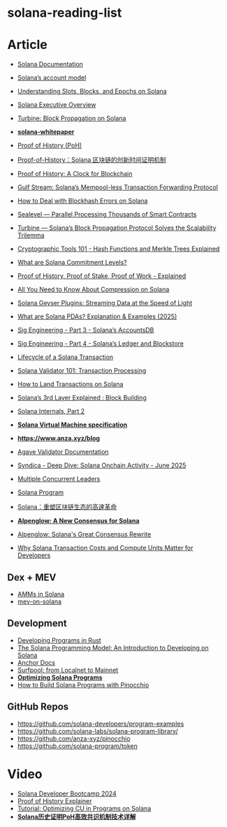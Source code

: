 # solana-reading-list



# Article

- [Solana Documentation](https://solana.com/zh/docs)

- [Solana’s account model](https://solana.com/docs/core/accounts)

- [Understanding Slots, Blocks, and Epochs on Solana](https://www.helius.dev/blog/solana-slots-blocks-and-epochs)

- [Solana Executive Overview](https://www.helius.dev/blog/solana-executive-overview)

- [Turbine: Block Propagation on Solana](https://www.helius.dev/blog/turbine-block-propagation-on-solana)

- **[solana-whitepaper](https://solana.com/solana-whitepaper.pdf)**

- [Proof of History (PoH)](https://medium.com/coinmonks/proof-of-history-poh-eb8b874b59ee)

- [Proof-of-History：Solana 区块链的创新时间证明机制](https://mp.weixin.qq.com/s/fx7wEJuQlcl_AEuNemhSmQ)

- [Proof of History: A Clock for Blockchain](https://medium.com/solana-labs/proof-of-history-a-clock-for-blockchain-cf47a61a9274)

- [Gulf Stream: Solana’s Mempool-less Transaction Forwarding Protocol](https://medium.com/solana-labs/gulf-stream-solanas-mempool-less-transaction-forwarding-protocol-d342e72186ad)

- [How to Deal with Blockhash Errors on Solana](https://www.helius.dev/blog/how-to-deal-with-blockhash-errors-on-solana)

- [Sealevel — Parallel Processing Thousands of Smart Contracts](https://medium.com/solana-labs/sealevel-parallel-processing-thousands-of-smart-contracts-d814b378192)

- [Turbine — Solana’s Block Propagation Protocol Solves the Scalability Trilemma](https://medium.com/solana-labs/turbine-solanas-block-propagation-protocol-solves-the-scalability-trilemma-2ddba46a51db)

- [Cryptographic Tools 101 - Hash Functions and Merkle Trees Explained](https://www.helius.dev/blog/cryptographic-tools-101-hash-functions-and-merkle-trees-explained)

- [What are Solana Commitment Levels?](https://www.helius.dev/blog/solana-commitment-levels)

- [Proof of History, Proof of Stake, Proof of Work - Explained](https://www.helius.dev/blog/proof-of-history-proof-of-stake-proof-of-work-explained)

- [All You Need to Know About Compression on Solana](https://www.helius.dev/blog/all-you-need-to-know-about-compression-on-solana)

- [Solana Geyser Plugins: Streaming Data at the Speed of Light](https://www.helius.dev/blog/solana-geyser-plugins-streaming-data-at-the-speed-of-light)

- [What are Solana PDAs? Explanation & Examples (2025)](https://www.helius.dev/blog/solana-pda)


- [Sig Engineering - Part 3 - Solana’s AccountsDB](https://blog.syndica.io/sig-engineering-part-3-solanas-accountsdb/)


- [Sig Engineering - Part 4 - Solana’s Ledger and Blockstore](https://blog.syndica.io/sig-engineering-part-4-solanas-ledger-and-blockstore/)
- [Lifecycle of a Solana Transaction](https://www.umbraresearch.xyz/writings/lifecycle-of-a-solana-transaction)
- [Solana Validator 101: Transaction Processing](https://www.jito.wtf/blog/solana-validator-101-transaction-processing/)
- [How to Land Transactions on Solana](https://www.helius.dev/blog/how-to-land-transactions-on-solana)
- [Solana’s 3rd Layer Explained : Block Building](https://medium.com/coinmonks/solanas-3rd-layer-explained-block-building-85b25ef0e9bb)
- [Solana Internals, Part 2](https://blog.blockmagnates.com/solana-internals-part-2-e2a27ec9ae2e)
- **[Solana Virtual Machine specification](https://github.com/anza-xyz/agave/blob/master/svm/doc/spec.md)**
- **https://www.anza.xyz/blog**
- [Agave Validator Documentation](https://docs.anza.xyz/)
- [Syndica - Deep Dive: Solana Onchain Activity - June 2025](https://www.reddit.com/r/solana/comments/1m2h3sd/syndica_deep_dive_solana_onchain_activity_june/)
- [Multiple Concurrent Leaders](https://x.com/aeyakovenko/status/1810222589991583922)
- [Solana Program](https://www.solana-program.com/docs)
- [Solana：重塑区块链生态的高速革命](https://mp.weixin.qq.com/s?__biz=MzU2NjMwMTkzMw==&mid=2247484946&idx=1&sn=f4902c96b7b6211a3ec06b360e6b9970&chksm=fcafc390cbd84a86572ae5c8761dc7fc992928169f0cb47f1f6f341c6204117b5540b4666ec0&cur_album_id=2668603995803926530&scene=189#wechat_redirect)
- **[Alpenglow: A New Consensus for Solana](https://www.anza.xyz/blog/alpenglow-a-new-consensus-for-solana)**
- [Alpenglow: Solana's Great Consensus Rewrite](https://www.helius.dev/blog/alpenglow)
- [Why Solana Transaction Costs and Compute Units Matter for Developers](https://www.anza.xyz/blog/why-solana-transaction-costs-and-compute-units-matter-for-developers)


## Dex + MEV


- [AMMs in Solana](https://blog.blockmagnates.com/amms-in-solana-cc787bb73edd)
- [mev-on-solana](https://www.umbraresearch.xyz/writings/mev-on-solana)

## Development

- [Developing Programs in Rust](https://solana.com/docs/programs/rust)
- [The Solana Programming Model: An Introduction to Developing on Solana](https://www.helius.dev/blog/the-solana-programming-model-an-introduction-to-developing-on-solana)
- [Anchor Docs](https://www.anchor-lang.com/docs)
- [Surfpool: from Localnet to Mainnet](https://docs.surfpool.run/)
- **[Optimizing Solana Programs](https://www.helius.dev/blog/optimizing-solana-programs)**
- [How to Build Solana Programs with Pinocchio](https://www.helius.dev/blog/pinocchio)

## GitHub Repos

- https://github.com/solana-developers/program-examples
- https://github.com/solana-labs/solana-program-library/
- https://github.com/anza-xyz/pinocchio
- https://github.com/solana-program/token

# Video

- [Solana Developer Bootcamp 2024](https://www.youtube.com/watch?v=amAq-WHAFs8)
- [Proof of History Explainer](https://www.youtube.com/watch?v=rywOYfGu4EA)
-  [Tutorial: Optimizing CU in Programs on Solana](https://www.youtube.com/watch?v=7CbAK7Oq_o4)
-  **[Solana历史证明PoH高效共识机制技术详解](https://www.bilibili.com/video/BV15QQFYfEYK/)**